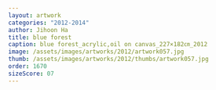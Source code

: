```yaml
---
layout: artwork
categories: "2012-2014"
author: Jihoon Ha
title: blue forest
caption: blue forest_acrylic,oil on canvas_227×182㎝_2012
image: /assets/images/artworks/2012/artwork057.jpg
thumb: /assets/images/artworks/2012/thumbs/artwork057.jpg
order: 1670
sizeScore: 07
---
```

